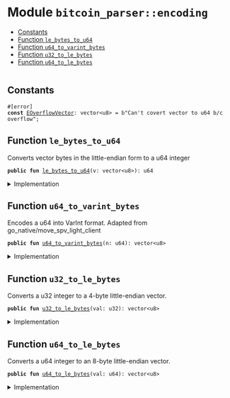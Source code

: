 <a name="bitcoin_parser_encoding"></a>

# Module `bitcoin_parser::encoding`

- [Constants](#@Constants_0)
- [Function `le_bytes_to_u64`](#bitcoin_parser_encoding_le_bytes_to_u64)
- [Function `u64_to_varint_bytes`](#bitcoin_parser_encoding_u64_to_varint_bytes)
- [Function `u32_to_le_bytes`](#bitcoin_parser_encoding_u32_to_le_bytes)
- [Function `u64_to_le_bytes`](#bitcoin_parser_encoding_u64_to_le_bytes)

<pre><code></code></pre>

<a name="@Constants_0"></a>

## Constants

<a name="bitcoin_parser_encoding_EOverflowVector"></a>

<pre><code>#[error]
<b>const</b> <a href="../bitcoin_parser/encoding.md#bitcoin_parser_encoding_EOverflowVector">EOverflowVector</a>: vector&lt;u8&gt; = b"Can't covert vector to u64 b/c overflow";
</code></pre>

<a name="bitcoin_parser_encoding_le_bytes_to_u64"></a>

## Function `le_bytes_to_u64`

Converts vector bytes in the little-endian form to a u64 integer

<pre><code><b>public</b> <b>fun</b> <a href="../bitcoin_parser/encoding.md#bitcoin_parser_encoding_le_bytes_to_u64">le_bytes_to_u64</a>(v: vector&lt;u8&gt;): u64
</code></pre>

<details>
<summary>Implementation</summary>

<pre><code><b>public</b> <b>fun</b> <a href="../bitcoin_parser/encoding.md#bitcoin_parser_encoding_le_bytes_to_u64">le_bytes_to_u64</a>(v: vector&lt;u8&gt;): u64 {
    <b>assert</b>!(v.length() &lt;= 8, <a href="../bitcoin_parser/encoding.md#bitcoin_parser_encoding_EOverflowVector">EOverflowVector</a>);
    <b>let</b> <b>mut</b> number = 0;
    v.length().do!(|i| {
        number = number + ((v[i] <b>as</b> u64) * ((1 <b>as</b> u64) &lt;&lt; ((i <b>as</b> u8) * 8)) <b>as</b> u64)
    });
    number
}
</code></pre>

</details>

<a name="bitcoin_parser_encoding_u64_to_varint_bytes"></a>

## Function `u64_to_varint_bytes`

Encodes a u64 into VarInt format.
Adapted from go_native/move_spv_light_client

<pre><code><b>public</b> <b>fun</b> <a href="../bitcoin_parser/encoding.md#bitcoin_parser_encoding_u64_to_varint_bytes">u64_to_varint_bytes</a>(n: u64): vector&lt;u8&gt;
</code></pre>

<details>
<summary>Implementation</summary>

<pre><code><b>public</b> <b>fun</b> <a href="../bitcoin_parser/encoding.md#bitcoin_parser_encoding_u64_to_varint_bytes">u64_to_varint_bytes</a>(n: u64): vector&lt;u8&gt; {
    <b>let</b> <b>mut</b> ans = vector::empty&lt;u8&gt;();
    <b>let</b> <b>mut</b> n = n;
    <b>if</b> (n &lt;= 252) {
        ans.push_back(n <b>as</b> u8);
    } <b>else</b> <b>if</b> (n &lt;= 65535) {
        ans.push_back(0xfd);
        do!(2, |_i| {
            ans.push_back((n & 0xff) <b>as</b> u8);
            n = n &gt;&gt; 8;
        });
    } <b>else</b> <b>if</b> (n &lt;= 4294967295) {
        ans.push_back(0xfe);
        do!(4, |_i| {
            ans.push_back((n & 0xff) <b>as</b> u8);
            n = n &gt;&gt; 8;
        });
    } <b>else</b> {
        ans.push_back(0xff);
        do!(8, |_i| {
            ans.push_back((n & 0xff) <b>as</b> u8);
            n = n &gt;&gt; 8;
        });
    };
    ans
}
</code></pre>

</details>

<a name="bitcoin_parser_encoding_u32_to_le_bytes"></a>

## Function `u32_to_le_bytes`

Converts a u32 integer to a 4-byte little-endian vector<u8>.

<pre><code><b>public</b> <b>fun</b> <a href="../bitcoin_parser/encoding.md#bitcoin_parser_encoding_u32_to_le_bytes">u32_to_le_bytes</a>(val: u32): vector&lt;u8&gt;
</code></pre>

<details>
<summary>Implementation</summary>

<pre><code><b>public</b> <b>fun</b> <a href="../bitcoin_parser/encoding.md#bitcoin_parser_encoding_u32_to_le_bytes">u32_to_le_bytes</a>(val: u32): vector&lt;u8&gt; {
    <b>let</b> <b>mut</b> bytes = vector::empty&lt;u8&gt;();
    bytes.push_back(((val &gt;&gt; 0) & 0xFF) <b>as</b> u8);
    bytes.push_back(((val &gt;&gt; 8) & 0xFF) <b>as</b> u8);
    bytes.push_back(((val &gt;&gt; 16) & 0xFF) <b>as</b> u8);
    bytes.push_back(((val &gt;&gt; 24) & 0xFF) <b>as</b> u8);
    bytes
}
</code></pre>

</details>

<a name="bitcoin_parser_encoding_u64_to_le_bytes"></a>

## Function `u64_to_le_bytes`

Converts a u64 integer to an 8-byte little-endian vector<u8>.

<pre><code><b>public</b> <b>fun</b> <a href="../bitcoin_parser/encoding.md#bitcoin_parser_encoding_u64_to_le_bytes">u64_to_le_bytes</a>(val: u64): vector&lt;u8&gt;
</code></pre>

<details>
<summary>Implementation</summary>

<pre><code><b>public</b> <b>fun</b> <a href="../bitcoin_parser/encoding.md#bitcoin_parser_encoding_u64_to_le_bytes">u64_to_le_bytes</a>(val: u64): vector&lt;u8&gt; {
    <b>let</b> <b>mut</b> bytes = vector::empty&lt;u8&gt;();
    bytes.push_back(((val &gt;&gt; 0) & 0xFF) <b>as</b> u8);
    bytes.push_back(((val &gt;&gt; 8) & 0xFF) <b>as</b> u8);
    bytes.push_back(((val &gt;&gt; 16) & 0xFF) <b>as</b> u8);
    bytes.push_back(((val &gt;&gt; 24) & 0xFF) <b>as</b> u8);
    bytes.push_back(((val &gt;&gt; 32) & 0xFF) <b>as</b> u8);
    bytes.push_back(((val &gt;&gt; 40) & 0xFF) <b>as</b> u8);
    bytes.push_back(((val &gt;&gt; 48) & 0xFF) <b>as</b> u8);
    bytes.push_back(((val &gt;&gt; 56) & 0xFF) <b>as</b> u8);
    bytes
}
</code></pre>

</details>
